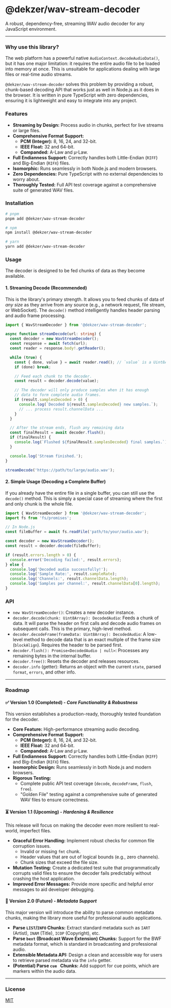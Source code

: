 # @dekzer/wav-stream-decoder

[//]: # ([![Build Status]&#40;https://github.com/dekzer-oss/wav-stream-decoder/actions/workflows/release.yml/badge.svg&#41;]&#40;https://github.com/dekzer/wav-stream-decoder/actions/workflows/release.yml&#41;)
[//]: # ([![npm version]&#40;https://img.shields.io/npm/v/@dekzer/wav-stream-decoder.svg&#41;]&#40;https://www.npmjs.com/package/@dekzer/wav-stream-decoder&#41;)
[//]: # ([![MIT License]&#40;https://img.shields.io/npm/l/@dekzer/wav-stream-decoder.svg&#41;]&#40;https://github.com/dekzer/wav-stream-decoder/blob/main/LICENSE&#41;)

A robust, dependency-free, streaming WAV audio decoder for any JavaScript environment.

---

### Why use this library?

The web platform has a powerful native `AudioContext.decodeAudioData()`, but it has one major limitation: it requires the entire audio file to be loaded into memory at once. This is unsuitable for applications dealing with large files or real-time audio streams.

`@dekzer/wav-stream-decoder` solves this problem by providing a robust, chunk-based decoding API that works just as well in Node.js as it does in the browser. It is written in pure TypeScript with zero dependencies, ensuring it is lightweight and easy to integrate into any project.

### Features

- **Streaming by Design:** Process audio in chunks, perfect for live streams or large files.
- **Comprehensive Format Support:**
  - **PCM (Integer):** 8, 16, 24, and 32-bit.
  - **IEEE Float:** 32 and 64-bit.
  - **Companded:** A-Law and µ-Law.
- **Full Endianness Support:** Correctly handles both Little-Endian (`RIFF`) and Big-Endian (`RIFX`) files.
- **Isomorphic:** Runs seamlessly in both Node.js and modern browsers.
- **Zero Dependencies:** Pure TypeScript with no external dependencies to worry about.
- **Thoroughly Tested:** Full API test coverage against a comprehensive suite of generated WAV files.

### Installation

```bash
# pnpm
pnpm add @dekzer/wav-stream-decoder

# npm
npm install @dekzer/wav-stream-decoder

# yarn
yarn add @dekzer/wav-stream-decoder
```

### Usage

The decoder is designed to be fed chunks of data as they become available.

#### 1\. Streaming Decode (Recommended)

This is the library's primary strength. It allows you to feed chunks of data of _any size_ as they arrive from any source (e.g., a network request, file stream, or WebSocket). The `decode()` method intelligently handles header parsing and audio frame processing.

```typescript
import { WavStreamDecoder } from '@dekzer/wav-stream-decoder';

async function streamDecode(url: string) {
  const decoder = new WavStreamDecoder();
  const response = await fetch(url);
  const reader = response.body!.getReader();

  while (true) {
    const { done, value } = await reader.read(); // `value` is a Uint8Array of arbitrary size
    if (done) break;

    // Feed each chunk to the decoder.
    const result = decoder.decode(value);

    // The decoder will only produce samples when it has enough
    // data to form complete audio frames.
    if (result.samplesDecoded > 0) {
      console.log(`Decoded ${result.samplesDecoded} new samples.`);
      // ... process result.channelData ...
    }
  }

  // After the stream ends, flush any remaining data
  const finalResult = await decoder.flush();
  if (finalResult) {
    console.log(`Flushed ${finalResult.samplesDecoded} final samples.`);
  }

  console.log('Stream finished.');
}

streamDecode('https://path/to/large/audio.wav');
```

#### 2\. Simple Usage (Decoding a Complete Buffer)

If you already have the entire file in a single buffer, you can still use the `decode()` method. This is simply a special case of streaming where the first and only chunk is the whole file.

```typescript
import { WavStreamDecoder } from '@dekzer/wav-stream-decoder';
import fs from 'fs/promises';

// In Node.js
const fileBuffer = await fs.readFile('path/to/your/audio.wav');

const decoder = new WavStreamDecoder();
const result = decoder.decode(fileBuffer);

if (result.errors.length > 0) {
  console.error('Decoding failed:', result.errors);
} else {
  console.log('Decoded audio successfully!');
  console.log('Sample Rate:', result.sampleRate);
  console.log('Channels:', result.channelData.length);
  console.log('Samples per channel:', result.channelData[0].length);
}
```

### API

- `new WavStreamDecoder()`: Creates a new decoder instance.
- `decoder.decode(chunk: Uint8Array): DecodedAudio`: Feeds a chunk of data. It will parse the header on first calls and decode audio frames on subsequent calls. This is the primary, high-level method.
- `decoder.decodeFrame(frameData: Uint8Array): DecodedAudio`: A low-level method to decode data that is an exact multiple of the frame size (`blockAlign`). Requires the header to be parsed first.
- `decoder.flush(): Promise<DecodedAudio | null>`: Processes any remaining bytes in the internal buffer.
- `decoder.free()`: Resets the decoder and releases resources.
- `decoder.info` (getter): Returns an object with the current `state`, parsed `format`, `errors`, and other info.

---

### Roadmap

#### ✅ **Version 1.0 (Completed)** - _Core Functionality & Robustness_

This version establishes a production-ready, thoroughly tested foundation for the decoder.

- **Core Feature:** High-performance streaming audio decoding.
- **Comprehensive Format Support:**
  - **PCM (Integer):** 8, 16, 24, and 32-bit.
  - **IEEE Float:** 32 and 64-bit.
  - **Companded:** A-Law and µ-Law.
- **Full Endianness Support:** Correctly handles both Little-Endian (`RIFF`) and Big-Endian (`RIFX`) files.
- **Isomorphic Design:** Runs seamlessly in both Node.js and modern browsers.
- **Rigorous Testing:**
  - Complete public API test coverage (`decode`, `decodeFrame`, `flush`, `free`).
  - "Golden File" testing against a comprehensive suite of generated WAV files to ensure correctness.

#### ⏳ **Version 1.1 (Upcoming)** - _Hardening & Resilience_

This release will focus on making the decoder even more resilient to real-world, imperfect files.

- **Graceful Error Handling:** Implement robust checks for common file corruption issues.
  - Invalid or missing `fmt` chunk.
  - Header values that are out of logical bounds (e.g., zero channels).
  - Chunk sizes that exceed the file size.
- **Mutation Testing:** Create a dedicated test suite that programmatically corrupts valid files to ensure the decoder fails predictably without crashing the host application.
- **Improved Error Messages:** Provide more specific and helpful error messages to aid developer debugging.

#### 🚀 **Version 2.0 (Future)** - _Metadata Support_

This major version will introduce the ability to parse common metadata chunks, making the library more useful for professional audio applications.

- **Parse `LIST`/`INFO` Chunks:** Extract standard metadata such as `IART` (Artist), `INAM` (Title), `ICOP` (Copyright), etc.
- **Parse `bext` (Broadcast Wave Extension) Chunks:** Support for the BWF metadata format, which is standard in broadcasting and professional audio.
- **Extensible Metadata API:** Design a clean and accessible way for users to retrieve parsed metadata via the `info` getter.
- **(Potential) Parse `cue ` Chunks:** Add support for cue points, which are markers within the audio data.

---

### License

[MIT](https://www.google.com/search?q=./LICENSE)
